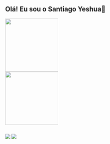 ## Olá! Eu sou o Santiago Yeshua🧉

<div>
<a href="https://github.com/SantiagoYeshua">
  <img loading="lazy" height="170em" src="https://github-readme-stats.vercel.app/api/top-langs/?username=SantiagoYeshua&layout=compact&langs_count=7&theme=github_dark_dimmed"/><br>
  <img loading="lazy" height="170em" src="https://github-readme-stats.vercel.app/api?username=SantiagoYeshua&show_icons=true&theme=github_dark_dimmed&include_all_commits=true&count_private=true"/>
</div>

##
  
<div>
  <a href="mailto:santiagooliveira200@gmail.com" target="_blank"><img src="https://img.shields.io/badge/Gmail-D14836?style=for-the-badge&logo=gmail&logoColor=white" target="_blank"></a>
  <a href="https://www.linkedin.com/in/santiagoyeshua/" target="_blank"><img src="https://img.shields.io/badge/LinkedIn-0077B5?style=for-the-badge&logo=linkedin&logoColor=white" target="_blank"></a>
</div>
